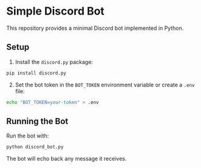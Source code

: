 # Simple Discord Bot

This repository provides a minimal Discord bot implemented in Python.

## Setup

1. Install the `discord.py` package:

```bash
pip install discord.py
```

2. Set the bot token in the `BOT_TOKEN` environment variable or create a `.env` file:

```bash
echo "BOT_TOKEN=your-token" > .env
```

## Running the Bot

Run the bot with:

```bash
python discord_bot.py
```

The bot will echo back any message it receives.
